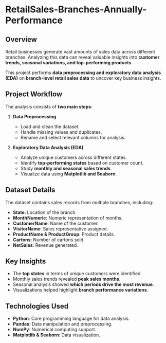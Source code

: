# RetailSales-Branches-Annually-Performance

## Overview  

Retail businesses generate vast amounts of sales data across different branches. Analyzing this data can reveal valuable insights into **customer trends, seasonal variations, and top-performing products**.  

This project performs **data preprocessing and exploratory data analysis (EDA)** on **branch-level retail sales data** to uncover key business insights.  

## Project Workflow  

The analysis consists of **two main steps**:  

1. **Data Preprocessing**  
   - Load and clean the dataset.  
   - Handle missing values and duplicates.  
   - Rename and select relevant columns for analysis.  

2. **Exploratory Data Analysis (EDA)**  
   - Analyze unique customers across different states.  
   - Identify **top-performing states** based on customer count.  
   - Study **monthly and seasonal sales trends**.  
   - Visualize data using **Matplotlib and Seaborn**.  

## Dataset Details  

The dataset contains sales records from multiple branches, including:  

- **State**: Location of the branch.  
- **MonthNumeric**: Numeric representation of months.  
- **CustomerName**: Name of the customer.  
- **VisitorName**: Sales representative assigned.  
- **ProductName & ProductGroup**: Product details.  
- **Cartons**: Number of cartons sold.  
- **NetSales**: Revenue generated.  

## Key Insights  

- The **top states** in terms of unique customers were identified.  
- Monthly sales trends revealed **peak sales months**.  
- Seasonal analysis showed **which periods drive the most revenue**.  
- Visualizations helped highlight **branch performance variations**.  

## Technologies Used  

- **Python**: Core programming language for data analysis.  
- **Pandas**: Data manipulation and preprocessing.  
- **NumPy**: Numerical computing support.  
- **Matplotlib & Seaborn**: Data visualization.  
